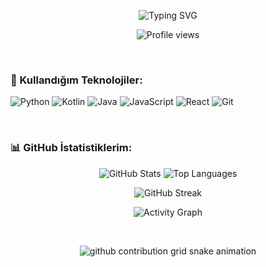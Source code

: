 <p align="center">
  <img src="https://readme-typing-svg.vercel.app?font=Fira+Code&weight=600&size=25&pause=1000&color=36BCF7&center=true&width=650&lines=Merhaba%2C+ben+Furkan.+👋;Hello%2C+I%27m+Furkan.+👋;Kodlama+ve+teknoloji+dünyama+hoş+geldiniz.;Welcome+to+my+world+of+code+and+technology." alt="Typing SVG" />
</p>

<p align="center">
  <img src="https://komarev.com/ghpvc/?username=furkantutanc&color=36BCF7&style=flat-square" alt="Profile views" />
</p>

<br>

<h3 align="left">🚀 Kullandığım Teknolojiler:</h3>
<p align="left">
  <img src="https://img.shields.io/badge/Python-3776AB?style=for-the-badge&logo=python&logoColor=white" alt="Python" />
  <img src="https://img.shields.io/badge/Kotlin-7F52FF?style=for-the-badge&logo=kotlin&logoColor=white" alt="Kotlin" />
  <img src="https://img.shields.io/badge/Java-007396?style=for-the-badge&logo=java&logoColor=white" alt="Java" />
  <img src="https://img.shields.io/badge/JavaScript-F7DF1E?style=for-the-badge&logo=javascript&logoColor=black" alt="JavaScript" />
  <img src="https://img.shields.io/badge/React-61DAFB?style=for-the-badge&logo=react&logoColor=black" alt="React" />
  <img src="https://img.shields.io/badge/Git-F05032?style=for-the-badge&logo=git&logoColor=white" alt="Git" />
</p>

<br>

<h3 align="left">📊 GitHub İstatistiklerim:</h3>

<p align="center">
  <img src="https://github-readme-stats.vercel.app/api?username=furkantutanc&show_icons=true&theme=radical&hide_border=true&count_private=true" alt="GitHub Stats" />
  
  <img src="https://github-readme-stats.vercel.app/api/top-langs/?username=furkantutanc&layout=compact&theme=radical&hide_border=true" alt="Top Languages" />
</p>

<p align="center">
  <img src="https://github-readme-streak-stats.herokuapp.com/?user=furkantutanc&theme=radical&hide_border=true" alt="GitHub Streak" />
</p>

<p align="center">
  <img src="https://activity-graph.herokuapp.com/graph?username=furkantutanc&theme=radical&hide_border=true&color=36BCF7" alt="Activity Graph" />
</p>

<br>

<p align="center">
  <picture>
    <source media="(prefers-color-scheme: dark)" srcset="https://raw.githubusercontent.com/furkantutanc/furkantutanc/master/dist/github-contribution-grid-snake-dark.svg">
    <source media="(prefers-color-scheme: light)" srcset="https://raw.githubusercontent.com/furkantutanc/furkantutanc/master/dist/github-contribution-grid-snake.svg">
    <img alt="github contribution grid snake animation" src="https://raw.githubusercontent.com/furkantutanc/furkantutanc/master/dist/github-contribution-grid-snake.svg">
  </picture>
</p>
